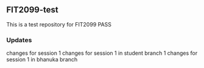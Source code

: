 ## FIT2099-test

This is a test repository for FIT2099 PASS

###  Updates

changes for session 1
changes for session 1 in student branch 1
changes for session 1 in bhanuka branch

